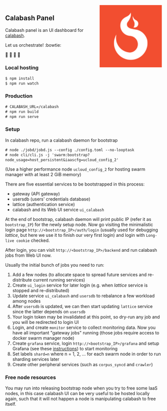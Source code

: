 <img align='right' src='https://github.com/approach0/ui-calabash/raw/master/resource/logo-128.png' width='200"'>

## Calabash Panel
Calabash panel is an UI dashboard for [calabash](https://github.com/approach0/calabash).

Let us orchestrate! :bowtie:

:guitar: :musical_keyboard: :violin: :drum:

### Local hosting
```
$ npm install
$ npm run watch
```

### Production
```
# CALABASH_URL=/calabash
# npm run build
# npm run serve
```

### Setup
In calabash repo, run a calabash daemon for bootstrap
```
# node ./jobd/jobd.js --config ./config.toml --no-looptask
# node cli/cli.js -j 'swarm:bootstrap?node_usage=host_persistent&iaascfg=ucloud_config_2'
```
(Use a higher performance node `ucloud_config_2` for hosting swarm manager with at least 2 GiB memory)

There are five essential services to be bootstrapped in this process:

* gateway (API gateway)
* usersdb (users' credentials database)
* lattice (authentication service)
* calabash and its Web UI service `ui_calabash`

At the end of bootstrap, calabash daemon will print public IP (refer it as `bootstrap_IP`) for the newly setup node.
Now go visiting the minimalistic login page `http://<bootstrap_IP>/auth/login` (usually used for debugging *lattice*,
but here we use it to finish our very first login) and login with `Long-live cookie` checked.

After login, you can visit `http://<bootstrap_IP>/backend` and run calabash jobs from Web UI now.

Usually the initial bunch of jobs you need to run:

1. Add a few nodes (to allocate space to spread future services and re-distribute current running services)
2. Create `ui_login` service for later login (e.g. when *lattice* service is stopped and re-distributed)
3. Update service `ui_calabash` and `usersdb` to rebalance a few workload among nodes
4. After `usersdb` is updated, we can then start updating `lattice` service since the latter depends on `usersdb`
5. Your login token may be invalidated at this point, so dry-run any job and you will be redirected to login UI
6. Login, and create `monitor` service to collect monitoring data. Now you have all important
   "gateway jobs" running (those jobs require access to docker swarm manager node)
7. Create `grafana` service, login `http://<bootstrap_IP>/grafana` and setup Grafana (see these [instructions](https://github.com/approach0/calabash)) to start monitoring
8. Set labels `shard=n` where n = 1, 2, ... for each swarm node in order to run sharding services later
9. Create other peripheral services (such as `corpus_syncd` and `crawler`)

### Free node resources
You may run into releasing bootstrap node when you try to free some IaaS nodes, in this case calabash UI can be very
useful to be hosted locally again, such that it will not happen a node is manipulating calabash to free itself.
